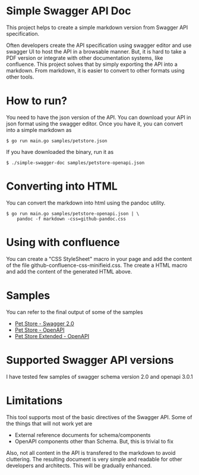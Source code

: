 # Simple Swagger API Doc

This project helps to create a simple markdown version from Swagger API
specification. 

Often developers create the API specification using swagger editor and use
swagger UI to host the API in a browsable manner.  But, it is hard to take a PDF
version or integrate with other documentation systems, like confluence. This
project solves that by simply exporting the API into a markdown. From markdown,
it is easier to convert to other formats using other tools.

# How to run?

You need to have the json version of the API.  You can download your API in json
format using the swagger editor. Once you have it, you can convert into a simple
markdown as 

```
$ go run main.go samples/petstore.json 
```

If you have downloaded the binary, run it as 
```
$ ./simple-swagger-doc samples/petstore-openapi.json
```

# Converting into HTML

You can convert the markdown into html using the pandoc utility.

```
$ go run main.go samples/petstore-openapi.json | \
    pandoc -f markdown -css=github-pandoc.css 
```

# Using with confluence

You can create a "CSS StyleSheet" macro in your page and add the content of
the file github-confluence-css-minifieid.css. The create a HTML macro and add
the content of the generated HTML above.

# Samples

You can refer to the final output of some of the samples

* [Pet Store - Swagger 2.0](https://github.com/tsureshkumar/simple-swagger-doc/blob/master/samples/petstore.md)
* [Pet Store - OpenAPI ](https://github.com/tsureshkumar/simple-swagger-doc/blob/master/samples/petstore-openapi.md)
* [Pet Store Extended - OpenAPI ](https://github.com/tsureshkumar/simple-swagger-doc/blob/master/samples/petstore-openapi-extended.md)

# Supported Swagger API versions

I have tested few samples of swagger schema version 2.0 and openapi 3.0.1

# Limitations

This tool supports most of the basic directives of the Swagger API.  Some of the
things that will not work yet are

* External reference documents for schema/components
* OpenAPI components other than Schema. But, this is trivial to fix

Also, not all content in the API is transfered to the markdown to avoid
cluttering.  The resulting document is very simple and readable for other
developers and architects. This will be gradually enhanced.
